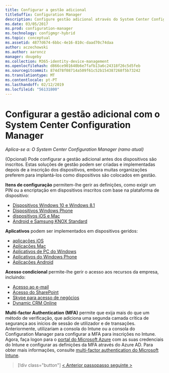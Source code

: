 ```yaml
---
title: Configurar a gestão adicional
titleSuffix: Configuration Manager
description: Configure gestão adicional através do System Center Configuration Manager.
ms.date: 03/05/2017
ms.prod: configuration-manager
ms.technology: configmgr-hybrid
ms.topic: conceptual
ms.assetid: 4877d674-6bbc-4e16-810c-daad70c74daa
author: aczechowski
ms.author: aaroncz
manager: dougeby
ms.collection: M365-identity-device-management
ms.openlocfilehash: d866ce901640b6e7fafb13a6c24318f26c5d5feb
ms.sourcegitcommit: 874d78f08714a509f61c52b154387268f5b73242
ms.translationtype: MT
ms.contentlocale: pt-PT
ms.lasthandoff: 02/12/2019
ms.locfileid: "56131800"
---
```

# <a name="set-up-additional-management-with-system-center-configuration-manager"></a>Configurar a gestão adicional com o System Center Configuration Manager

*Aplica-se a: O System Center Configuration Manager (ramo atual)*

(Opcional) Pode configurar a gestão adicional antes dos dispositivos são inscritos. Estas soluções de gestão podem ser criadas e implementadas depois de a inscrição dos dispositivos, embora muitas organizações preferem para implantá-los como dispositivos são colocados em gestão.

**Itens de configuração** permitem-lhe gerir as definições, como exigir um PIN ou a encriptação em dispositivos inscritos com base na plataforma de dispositivo:
- [Dispositivos Windows 10 e Windows 8.1](create-configuration-items-for-windows-8.1-and-windows-10-devices-managed-without-the-client.md)
- [Dispositivos Windows Phone](create-configuration-items-for-windows-phone-devices-managed-without-the-client.md)
- [dispositivos iOS e Mac](create-configuration-items-for-ios-and-mac-os-x-devices-managed-without-the-client.md)
- [Android e Samsung KNOX Standard](create-configuration-items-for-android-and-samsung-knox-devices-managed-without-the-client.md)

**Aplicativos** podem ser implementados em dispositivos geridos:
- [aplicações iOS](creating-ios-applications.md)
- [Aplicações Mac](../../apps/get-started/creating-mac-computer-applications.md)
- [Aplicativos de PC do Windows](../../apps/get-started/creating-windows-applications.md)
- [Aplicativos do Windows Phone](creating-windows-phone-applications.md)
- [Aplicações Android](creating-android-applications.md)

**Acesso condicional** permite-lhe gerir o acesso aos recursos da empresa, incluindo:  
- [Acesso ao e-mail](manage-email-access.md)
- [Acesso do SharePoint](manage-sharepoint-online-access.md)
- [Skype para acesso de negócios](manage-skype-for-business-online-access.md)
- [Dynamic CRM Online](manage-dynamics-crm-online-access.md)

**Multi-factor Authentication (MFA)** permite que exija mais do que um método de verificação, que adiciona uma segunda camada crítica de segurança aos inícios de sessão de utilizador e de transações.
Anteriormente, utilizariam a consola do Intune ou a consola do Configuration Manager para configurar a MFA para inscrições no Intune. Agora, faça logon para o [portal do Microsoft Azure](https://manage.windowsazure.com) com as suas credenciais do Intune e configurar as definições da MFA através do Azure AD. Para obter mais informações, consulte [multi-factor authentication do Microsoft Intune](https://aka.ms/mfa_ad).

> [!div class="button"]
> [< Anterior passo](enable-platform-enrollment.md)[passo seguinte >](verify-mdm-configuration.md)
